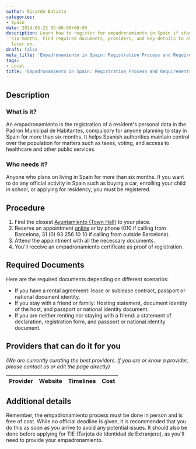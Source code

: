 ```yaml
---
author: Ricardo Batista
categories:
- Spain
date: 2024-05-22 05:00:00+00:00
description: Learn how to register for empadronamiento in Spain if staying for over
  six months. Find required documents, providers, and key details to avoid issues
  later on.
draft: false
meta_title: 'Empadronamiento in Spain: Registration Process and Requirements'
tags:
- Local
title: 'Empadronamiento in Spain: Registration Process and Requirements'
---
```



## Description

### What is it?

An empadronamiento is the registration of a resident's personal data in the Padron Municipal de Habitantes, compulsory for anyone planning to stay in Spain for more than six months. It helps Spanish authorities maintain control over the population for matters such as taxes, voting, and access to healthcare and other public services.

### Who needs it?

Anyone who plans on living in Spain for more than six months. If you want to do any official activity in Spain such as buying a car, enrolling your child in school, or applying for residency, you must be registered.

## Procedure

1. Find the closest [Ayuntamiento (Town Hall)](https://www.barcelona.cat/) to your place.
2. Reserve an appointment [online](https://w30.bcn.cat/APPS/portaltramits/portal/channel/default.html?&stpid=19950010351&style=ciudadano&language=es&auditoria=F) or by phone (010 if calling from Barcelona, 31 (0) 93 256 10 10 if calling from outside Barcelona).
3. Attend the appointment with all the necessary documents.
4. You'll receive an empadronamiento certificate as proof of registration.

## Required Documents

Here are the required documents depending on different scenarios:

- If you have a rental agreement: lease or sublease contract, passport or national document identity.
- If you stay with a friend or family: Hosting statement, document identity of the host, and passport or national identity document.
- If you are neither renting nor staying with a friend: a statement of declaration, registration form, and passport or national identity document.

## Providers that can do it for you

_(We are currently curating the best providers. If you are or know a provider, please contact us or edit the page directly)_

| Provider        |     Website     |     Timelines    |       Cost      |
| --------------- | --------------- |  :-------------: | :-------------: |

## Additional details

Remember, the empadronamiento process must be done in person and is free of cost. While no official deadline is given, it is recommended that you do this as soon as you arrive to avoid any potential issues. It should also be done before applying for TIE (Tarjeta de Identidad de Extranjero), as you'll need to provide your empadronamiento.

